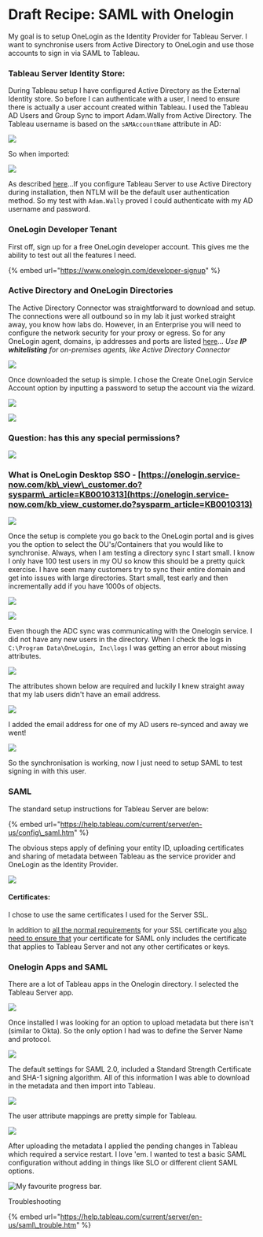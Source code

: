 # Draft Recipe: SAML with Onelogin

My goal is to setup OneLogin as the Identity Provider for Tableau Server. I want to synchronise users from Active Directory to OneLogin and use those accounts to sign in via SAML to Tableau.

### Tableau Server Identity Store:

During Tableau setup I have configured Active Directory as the External Identity store. So before I can authenticate with a user, I need to ensure there is actually a user account created within Tableau. I used the Tableau AD Users and Group Sync to import Adam.Wally from Active Directory. The Tableau username is based on the `sAMAccountName` attribute in AD:

![](../.gitbook/assets/image%20%2823%29.png)

So when imported:

![](../.gitbook/assets/image%20%2819%29.png)

As described [here](https://help.tableau.com/v2020.4/server/en-us/security_auth.htm)...If you configure Tableau Server to use Active Directory during installation, then NTLM will be the default user authentication method. So my test with `Adam.Wally` proved I could authenticate with my AD username and password.

### OneLogin Developer Tenant

First off, sign up for a free OneLogin developer account. This gives me the ability to test out all the features I need.

{% embed url="https://www.onelogin.com/developer-signup" %}

### Active Directory and OneLogin Directories

The Active Directory Connector was straightforward to download and setup. The connections were all outbound so in my lab it just worked straight away, you know how labs do. However, in an Enterprise you will need to configure the network security for your proxy or egress. So for any OneLogin agent, domains, ip addresses and ports are listed [here](https://onelogin.service-now.com/support?id=kb_article&sys_id=e1899821db8c60103de43e0439961952&kb_category=a0b5e130db185340d5505eea4b961957)... _Use **IP whitelisting** for on-premises agents, like Active Directory Connector_

![](../.gitbook/assets/image%20%2811%29.png)

Once downloaded the setup is simple. I chose the Create OneLogin Service Account option by inputting a password to setup the account via the wizard.

![](../.gitbook/assets/image%20%288%29.png)

![](../.gitbook/assets/image%20%289%29.png)

### Question: has this any special permissions?

![](../.gitbook/assets/image%20%284%29.png)

### What is OneLogin Desktop SSO - [https://onelogin.service-now.com/kb\_view\_customer.do?sysparm\_article=KB0010313](https://onelogin.service-now.com/kb_view_customer.do?sysparm_article=KB0010313)

![](../.gitbook/assets/image%20%286%29.png)

Once the setup is complete you go back to the OneLogin portal and is gives you the option to select the OU's/Containers that you would like to synchronise. Always, when I am testing a directory sync I start small. I know I only have 100 test users in my OU so know this should be a pretty quick exercise. I have seen many customers try to sync their entire domain and get into issues with large directories. Start small, test early and then incrementally add if you have 1000s of objects.

![](../.gitbook/assets/image%20%2816%29.png)

![](../.gitbook/assets/image%20%2814%29.png)

Even though the ADC sync was communicating with the Onelogin service. I did not have any new users in the directory. When I check the logs in `C:\Program Data\OneLogin, Inc\logs` I was getting an error about missing attributes.

![](../.gitbook/assets/image%20%2813%29.png)

The attributes shown below are required and luckily I knew straight away that my lab users didn't have an email address. 

![](../.gitbook/assets/image%20%2815%29.png)

I added the email address for one of my AD users re-synced and away we went!

![](../.gitbook/assets/image%20%2817%29.png)

So the synchronisation is working, now I just need to setup SAML to test signing in with this user.

### SAML

The standard setup instructions for Tableau Server are below:

{% embed url="https://help.tableau.com/current/server/en-us/config\_saml.htm" %}

The obvious steps apply of defining your entity ID, uploading certificates and sharing of metadata between Tableau as the service provider and OneLogin as the Identity Provider.

![](../.gitbook/assets/image%20%287%29.png)

#### Certificates:

I chose to use the same certificates I used for the Server SSL.

In addition to [all the normal requirements](https://help.tableau.com/current/server/en-us/saml_requ.htm#Certific) for your SSL certificate you [also need to ensure that](https://help.tableau.com/current/server/en-us/saml_requ.htm#Cert_Name) your certificate for SAML only includes the certificate that applies to Tableau Server and not any other certificates or keys.

### Onelogin Apps and SAML

There are a lot of Tableau apps in the Onelogin directory. I selected the Tableau Server app.

![](../.gitbook/assets/image%20%2812%29.png)

Once installed I was looking for an option to upload metadata but there isn't \(similar to Okta\). So the only option I had was to define the Server Name and protocol.

![](../.gitbook/assets/image%20%2821%29.png)

The default settings for SAML 2.0, included a Standard Strength Certificate and SHA-1 signing algorithm. All of this information I was able to download in the metadata and then import into Tableau.

![](../.gitbook/assets/image%20%2818%29.png)

The user attribute mappings are pretty simple for Tableau.

![](../.gitbook/assets/image%20%2820%29.png)

After uploading the metadata I applied the pending changes in Tableau which required a service restart. I love 'em. I wanted to test a basic SAML configuration without adding in things like SLO or different client SAML options.

![My favourite progress bar.](../.gitbook/assets/image%20%2822%29.png)

Troubleshooting

{% embed url="https://help.tableau.com/current/server/en-us/saml\_trouble.htm" %}






